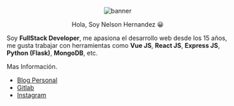 
 <p align="center">
  <img src="https://i.ibb.co/f1r1Xdd/banner.png" alt="banner"/>
</p>

<p align="center"> 
Hola, Soy Nelson Hernandez 😀
</p>


Soy **FullStack Developer**, me apasiona el desarrollo web desde los 15 años, me gusta trabajar con herramientas como **Vue JS**, **React JS**, **Express JS**, **Python (Flask)**, **MongoDB**, etc.

Mas Información.

* [Blog Personal](https://nelsonweb.netlify.app/)
* [Gitlab](https://gitlab.com/Nelson-developer)
* [Instagram](https://www.instagram.com/nelsonhermendz/)
